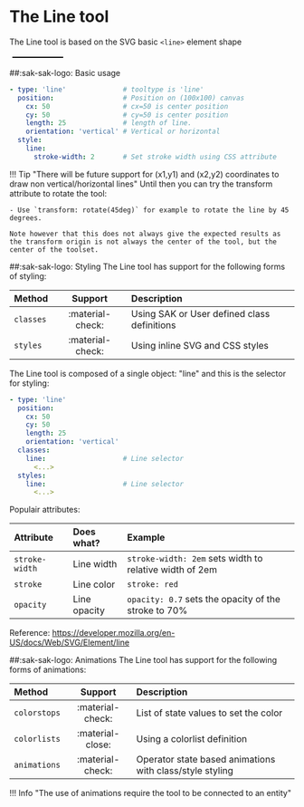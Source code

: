 # The Line tool

The Line tool is based on the SVG basic `<line>` element shape

<svg viewBox="0 0 100 10" xmlns="http://www.w3.org/2000/svg" width="100px">
  <line x1="5" y1="5" x2="95" y2="5" stroke="black" stroke-width="2"/>
</svg>

##:sak-sak-logo: Basic usage

```yaml linenums="1" hl_lines="1"
- type: 'line'              # tooltype is 'line'
  position:                 # Position on (100x100) canvas
    cx: 50                  # cx=50 is center position
    cy: 50                  # cy=50 is center position
    length: 25              # length of line.
    orientation: 'vertical' # Vertical or horizontal
  style:
    line:
      stroke-width: 2       # Set stroke width using CSS attribute
```
!!! Tip "There will be future support for (x1,y1) and (x2,y2) coordinates to draw non vertical/horizontal lines"
    Until then you can try the transform attribute to rotate the tool:
    
    - Use `transform: rotate(45deg)` for example to rotate the line by 45 degrees.
    
    Note however that this does not always give the expected results as the transform origin is not always the center of the tool, but the center of the toolset.
    
##:sak-sak-logo: Styling
The Line tool has support for the following forms of styling:

| Method       | Support          | Description |
| :----------- | :--------------: | :-------------------- |
| `classes`    | :material-check: | Using SAK or User defined class definitions |
| `styles`     | :material-check: | Using inline SVG and CSS styles |


The Line tool is composed of a single object: "line" and this is the selector for styling:
```yaml linenums="1" hl_lines="8 11"
- type: 'line'
  position:
    cx: 50
    cy: 50
    length: 25
    orientation: 'vertical'
  classes:
    line:                   # Line selector
      <...>
  styles:
    line:                   # Line selector
      <...>
```

Populair attributes:

| Attribute      | Does what?         | Example                                                 |
| :------------- | :----------------- | :------------------------------------------------------ |
| `stroke-width` | Line width         | `stroke-width: 2em` sets width to relative width of 2em |
| `stroke`       | Line color         | `stroke: red`                                           |
| `opacity`      | Line opacity       | `opacity: 0.7` sets the opacity of the stroke to 70%    |

Reference: https://developer.mozilla.org/en-US/docs/Web/SVG/Element/line

##:sak-sak-logo: Animations
The Line tool has support for the following forms of animations:

| Method       | Support          | Description            |
| :----------- | :--------------: | :-------------------- |
| `colorstops` | :material-check: | List of state values to set the color |
| `colorlists` | :material-close: | Using a colorlist definition |
| `animations` | :material-check: | Operator state based animations with class/style styling |


!!! Info "The use of animations require the tool to be connected to an entity"


